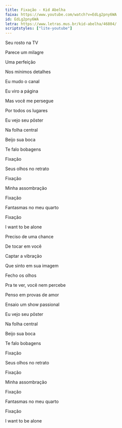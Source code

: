 ```yaml
---
title: Fixação - Kid Abelha
faixa: https://www.youtube.com/watch?v=EdLg2pny6WA
id: EdLg2pny6WA
letra: https://www.letras.mus.br/kid-abelha/46804/
scriptstyles: ["lite-youtube"]
---
```


Seu rosto na TV

Parece um milagre

Uma perfeição

Nos mínimos detalhes

Eu mudo o canal

Eu viro a página

Mas você me persegue

Por todos os lugares

Eu vejo seu pôster

Na folha central

Beijo sua boca

Te falo bobagens

Fixação

Seus olhos no retrato

Fixação

Minha assombração

Fixação

Fantasmas no meu quarto

Fixação

I want to be alone

Preciso de uma chance

De tocar em você

Captar a vibração

Que sinto em sua imagem

Fecho os olhos

Pra te ver, você nem percebe

Penso em provas de amor

Ensaio um show passional

Eu vejo seu pôster

Na folha central

Beijo sua boca

Te falo bobagens

Fixação

Seus olhos no retrato

Fixação

Minha assombração

Fixação

Fantasmas no meu quarto

Fixação

I want to be alone
